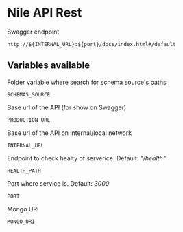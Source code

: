 # Nile API Rest

Swagger endpoint

```
http://${INTERNAL_URL}:${port}/docs/index.html#/default
```

## Variables available

Folder variable where search for schema source's paths

```
SCHEMAS_SOURCE
```

Base url of the API (for show on Swagger)

```
PRODUCTION_URL
```

Base url of the API on internal/local network

```
INTERNAL_URL
```

Endpoint to check healty of serverice. Default: _"/health"_

```
HEALTH_PATH
```

Port where service is. Default: _3000_

```
PORT
```

Mongo URI

```
MONGO_URI
```
